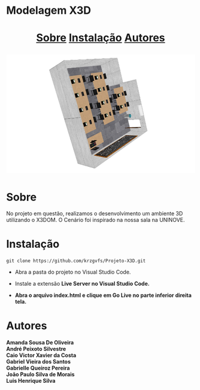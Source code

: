 <h1>Modelagem X3D<h1>

<p align="center">
    <a href="#Sobre">Sobre</a>
    <a href="#Instalação">Instalação</a>
    <a href="#Autores">Autores</a>
</p>

![](./screenshot.PNG)

# Sobre
<p>No projeto em questão, realizamos o desenvolvimento um ambiente 3D utilizando o X3DOM. 
O Cenário foi inspirado na nossa sala na UNINOVE.</p>

# Instalação
```linux
git clone https://github.com/krzgvfs/Projeto-X3D.git
```
- Abra a pasta do projeto no Visual Studio Code.

- Instale a extensão <b>Live Server<b> no Visual Studio Code.

- Abra o arquivo <b>index.html<b> e clique em <b>Go Live<b> no parte inferior direita tela.

# Autores 
Amanda Sousa De Oliveira<br>
André Peixoto Silvestre<br>
Caio Victor Xavier da Costa<br>
Gabriel Vieira dos Santos<br>
Gabrielle Queiroz Pereira<br>
João Paulo Silva de Morais<br>
Luis Henrique Silva<br>

